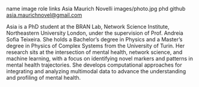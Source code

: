 name	image	role	links
Asia Maurich Novelli
images/photo.jpg
phd
github
asia.maurichnovel@gmail.com

Asia is a PhD student at the BRAN Lab, Network Science Institute, Northeastern University London, under the supervision of Prof. Andreia Sofia Teixeira. She holds a Bachelor’s degree in Physics and a Master’s degree in Physics of Complex Systems from the University of Turin. Her research sits at the intersection of mental health, network science, and machine learning, with a focus on identifying novel markers and patterns in mental health trajectories. She develops computational approaches for integrating and analyzing multimodal data to advance the understanding and profiling of mental health.
